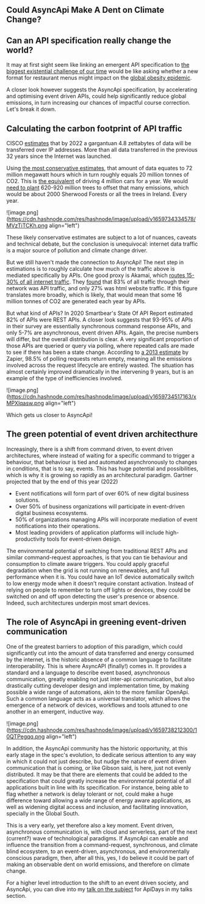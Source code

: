 ## Could AsyncApi Make A Dent on Climate Change?

## Can an API specification really change the world?

It may at first sight seem like linking an emergent API specification to [the biggest existential challenge of our time](https://www.theguardian.com/environment/2021/nov/01/david-attenborough-urges-leaders-at-cop26-to-be-motivated-by-hope-not-fear) would be like asking whether a new format for restaurant menus might impact on the [global obesity epidemic](https://www.worldobesity.org/news/one-billion-people-globally-estimated-to-be-living-with-obesity-by-2030).

A closer look however suggests the AsyncApi specification, by accelerating and optimising event driven APIs, could help significantly reduce global emissions, in turn increasing our chances of impactful course correction. Let's break it down.

## Calculating the carbon footprint of API traffic

CISCO [estimates](https://www.networkworld.com/article/3323063/cisco-predicts-nearly-5-zettabytes-of-ip-traffic-per-year-by-2022.html) that by 2022 a gargantuan 4.8 zettabytes of data will be transferred over IP addresses. More than all data transferred in the previous 32 years since the Internet was launched.

Using [the most conservative estimates](https://www.cmswire.com/digital-experience/calculating-the-pollution-effect-of-data/), that amount of data equates to 72 million megawatt hours which in turn roughly equals 20 million tonnes of CO2. This is [the equivalent](https://www.epa.gov/energy/greenhouse-gas-equivalencies) of driving 4 million cars for a year. We would [need to plant](https://www.encon.be/en/calculation-co2-offsetting-trees) 620-920 million trees to offset that many emissions, which would be about 2000 Sherwood Forests or all the trees in Ireland. Every year.

![image.png](https://cdn.hashnode.com/res/hashnode/image/upload/v1659734334578/MVzTiTCKh.png align="left")

These likely conservative estimates are subject to a lot of nuances, caveats and technical debate, but the conclusion is unequivocal: internet data traffic is a major source of pollution and climate change driver.

But we still haven't made the connection to AsyncApi! The next step in estimations is to roughly calculate how much of the traffic above is mediated specifically by APIs. One good proxy is Akamai, which [routes 15-30% of all internet traffic](https://www.slintel.com/tech/cdn/akamai-market-share). They [found](https://www.akamai.com/site/it/documents/state-of-the-internet/state-of-the-internet-security-retail-attacks-and-api-traffic-report-2019.pdf) that 83% of all traffic through their network was API traffic, and only 27% was html website traffic. If this figure translates more broadly, which is likely, that would mean that some 16 million tonnes of CO2 are generated each year by APIs.

But what kind of APIs? In 2020 Smartbear's State Of API Report estimated 82% of APIs were REST APIs. A closer look suggests that 93-95% of APIs in their survey are essentially synchronous command response APIs, and only 5-7% are asynchronous, event driven APIs. Again, the precise numbers will differ, but the overall distribution is clear. A very significant proportion of those APIs are queried or query via polling, where repeated calls are made to see if there has been a state change. According to [a 2013 estimate](https://nordicapis.com/stop-polling-and-consider-using-rest-hooks/) by Zapier, 98.5% of polling requests return empty, meaning all the emissions involved across the request lifecycle are entirely wasted. The situation has almost certainly improved dramatically in the intervening 9 years, but is an example of the type of inefficiencies involved.

![image.png](https://cdn.hashnode.com/res/hashnode/image/upload/v1659734517163/xMPXlqasw.png align="left")

Which gets us closer to AsyncApi!

## The green potential of event driven architecthure

Increasingly, there is a shift from command driven, to event driven architectures, where instead of waiting for a specific command to trigger a behaviour, that behaviour is tied and automated asynchronously to changes in conditions, that is to say, events. This has huge potential and possibilities, which is why it is growing so rapidly as an architectural paradigm. Gartner projected that by the end of this year (2022)

- Event notifications will form part of over 60% of new digital business solutions.
- Over 50% of business organizations will participate in event-driven digital business ecosystems.
- 50% of organizations managing APIs will incorporate mediation of event notifications into their operations.
- Most leading providers of application platforms will include high-productivity tools for event-driven design.

The environmental potential of switching from traditional REST APIs and similar command-request approaches, is that you can tie behaviour and consumption to climate aware triggers. You could apply graceful degradation when the grid is not running on renewables, and full performance when it is. You could have an IoT device automatically switch to low energy mode when it doesn't require constant activation. Instead of relying on people to remember to turn off lights or devices, they could be switched on and off upon detecting the user's presence or absence. Indeed, such architectures underpin most smart devices.

## The role of AsyncApi in greening event-driven communication

One of the greatest barriers to adoption of this paradigm, which could significantly cut into the amount of data transferred and energy consumed by the internet, is the historic absence of a common language to facilitate interoperability. This is where AsyncAPI (finally!) comes in. It provides a standard and a language to describe event based, asynchronous communication, greatly enabling not just inter-api communication, but also drastically cutting developer design and implementation time, by making possible a wide range of automations, akin to the more familiar OpenApi. Such a common language acts as a universal translator, which allows the emergence of a network of devices, workflows and tools attuned to one another in an emergent, inductive way.

![image.png](https://cdn.hashnode.com/res/hashnode/image/upload/v1659738212300/10QTPegqq.png align="left")

In addition, the AsyncApi community has the historic opportunity, at this early stage in the spec's evolution, to dedicate serious attention to any way in which it could not just describe, but nudge the nature of event driven communication that is coming, or like Gibson said, is here, just not evenly distributed. It may be that there are elements that could be added to the specification that could greatly increase the environmental potential of all applications built in line with its specification. For instance, being able to flag whether a network is delay tolerant or not, could make a huge difference toward allowing a wide range of energy aware applications, as well as widening digital access and inclusion, and facilitating innovation, specially in the Global South.

This is a very early, yet therefore also a key moment. Event driven, asynchronous communication is, with cloud and serverless, part of the next (current?) wave of technological paradigms. If AsyncApi can enable and influence the transition from a command-request, synchronous, and climate blind ecosystem, to an event-driven, asynchronous, and environmentally conscious paradigm, then, after all this, yes, I do believe it could be part of making an observable dent on world emissions, and therefore on climate change.

For a higher level introduction to the shift to an event driven society, and AsyncApi, you can dive into my [talk on the subject](https://youtu.be/McO_ONKxwNU) for ApiDays in my talks section.
